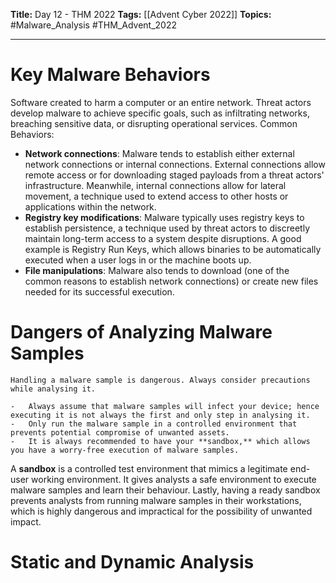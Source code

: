 **Title:** Day 12 - THM 2022
**Tags:** [[Advent Cyber 2022]]
**Topics:** #Malware_Analysis #THM_Advent_2022 

---
# Key Malware Behaviors
Software created to harm a computer or an entire network. Threat actors develop malware to achieve specific goals, such as infiltrating networks, breaching sensitive data, or disrupting operational services.
Common Behaviors:
-   **Network connections**: Malware tends to establish either external network connections or internal connections. External connections allow remote access or for downloading staged payloads from a threat actors' infrastructure. Meanwhile, internal connections allow for lateral movement, a technique used to extend access to other hosts or applications within the network.
-   **Registry key modifications**: Malware typically uses registry keys to establish persistence, a technique used by threat actors to discreetly maintain long-term access to a system despite disruptions. A good example is Registry Run Keys, which allows binaries to be automatically executed when a user logs in or the machine boots up.
-   **File manipulations**: Malware also tends to download (one of the common reasons to establish network connections) or create new files needed for its successful execution.

# Dangers of Analyzing Malware Samples
```ad-caution
Handling a malware sample is dangerous. Always consider precautions while analysing it.
```

```ad-info
-   Always assume that malware samples will infect your device; hence executing it is not always the first and only step in analysing it.
-   Only run the malware sample in a controlled environment that prevents potential compromise of unwanted assets.
-   It is always recommended to have your **sandbox,** which allows you have a worry-free execution of malware samples.
```

A **sandbox** is a controlled test environment that mimics a legitimate end-user working environment. It gives analysts a safe environment to execute malware samples and learn their behaviour. Lastly, having a ready sandbox prevents analysts from running malware samples in their workstations, which is highly dangerous and impractical for the possibility of unwanted impact.

# Static and Dynamic Analysis
